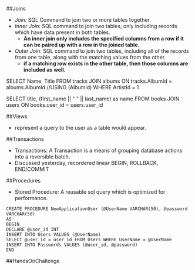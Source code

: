 ##Joins
  * *Join:* SQL Command to join two or more tables together.
  * *Inner Join:* SQL command to join two tables, only including records which have data present in both tables.
    * **An inner join only includes the specified columns from a row if it can be paired up with a row in the joined table.**
  * *Outer Join:* SQL command to join two tables, including all of the records from one table, along with the matching values from the other.
    * **if a matching row exists in the other table, then those columns are included as well.**

SELECT Name, Title
FROM tracks JOIN albums
ON tracks.AlbumId = albums.AlbumId //USING (AlbumId)
WHERE ArtistId = 1

SELECT title, (first_name || " " || last_name) as name
FROM books 
JOIN users ON books.user_id = users.user_id

##Views
  * represent a query to the user as a table would appear.

##Transactions

  * Transactions: A Transaction is a means of grouping database actions into a reversible batch.
  * Discussed yesterday, recordered linear BEGIN, ROLLBACK, END/COMMIT

##Procedures
  * Stored Procedure: A reusable sql query which is optimized for performance.
  ```
  CREATE PROCEDURE NewApplicationUser (@UserName VARCHAR(50), @password VARCHAR(50)
AS
BEGIN
DECLARE @user_id INT
INSERT INTO Users VALUES (@UserName)
SELECT @user_id = user_id FROM Users WHERE UserName = @UserName
INSERT INTO Passwords VALUES (@user_id, @password)
END
```

##HandsOnChallenge